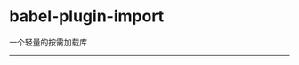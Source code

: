 # babel-plugin-import

一个轻量的按需加载库

<!-- [![NPM version](https://img.shields.io/npm/v/babel-plugin-import.svg?style=flat)](https://npmjs.org/package/babel-plugin-import) -->

----


